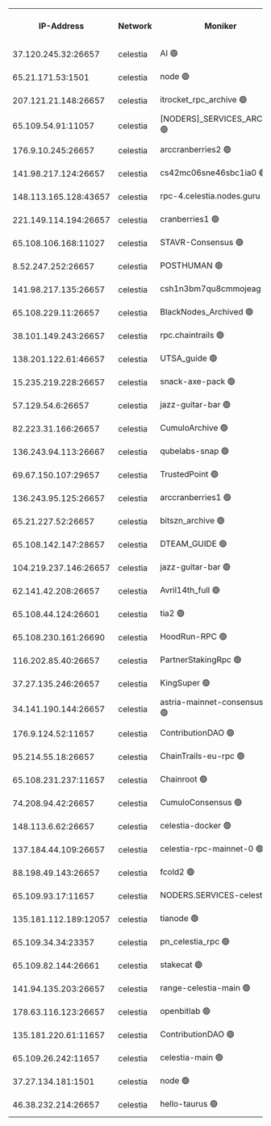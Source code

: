 


<table><tr><th>IP-Address</th><th>Network</th><th>Moniker</th><th>Latest Block Height</th><th>Earliest Block Height</th><th>Catching Up</th><th>Tx Index</th><th>Voting Power</th><th>Version</th><th>Scan Time</th></tr><tr><td>37.120.245.32:26657</td><td>celestia</td><td>AI 🟢</td><td>3394932</td><td>1</td><td>False</td><td>off</td><td>0</td><td>3.1.1</td><td>2025-01-06T00:37:59.159664757UTC</td></tr><tr><td>65.21.171.53:1501</td><td>celestia</td><td>node 🟢</td><td>3394932</td><td>1</td><td>False</td><td>on</td><td>0</td><td>3.2.0</td><td>2025-01-06T00:37:59.856166181UTC</td></tr><tr><td>207.121.21.148:26657</td><td>celestia</td><td>itrocket_rpc_archive 🟢</td><td>3394937</td><td>1</td><td>False</td><td>on</td><td>0</td><td>3.2.0</td><td>2025-01-06T00:38:26.632689490UTC</td></tr><tr><td>65.109.54.91:11057</td><td>celestia</td><td>[NODERS]_SERVICES_ARCHIVE 🟢</td><td>3393398</td><td>1</td><td>False</td><td>on</td><td>0</td><td>3.2.0</td><td>2025-01-06T00:38:58.050359968UTC</td></tr><tr><td>176.9.10.245:26657</td><td>celestia</td><td>arccranberries2 🟢</td><td>3394947</td><td>1</td><td>False</td><td>on</td><td>0</td><td>3.2.0</td><td>2025-01-06T00:39:21.246344123UTC</td></tr><tr><td>141.98.217.124:26657</td><td>celestia</td><td>cs42mc06sne46sbc1ia0 🟢</td><td>3394948</td><td>1</td><td>False</td><td>on</td><td>0</td><td>3.2.0</td><td>2025-01-06T00:39:24.137709329UTC</td></tr><tr><td>148.113.165.128:43657</td><td>celestia</td><td>rpc-4.celestia.nodes.guru 🟢</td><td>3394951</td><td>1</td><td>False</td><td>on</td><td>0</td><td>3.2.0</td><td>2025-01-06T00:39:43.429196790UTC</td></tr><tr><td>221.149.114.194:26657</td><td>celestia</td><td>cranberries1 🟢</td><td>3394953</td><td>1</td><td>False</td><td>on</td><td>0</td><td>3.2.0</td><td>2025-01-06T00:39:50.947898937UTC</td></tr><tr><td>65.108.106.168:11027</td><td>celestia</td><td>STAVR-Consensus 🟢</td><td>3394953</td><td>1</td><td>False</td><td>off</td><td>0</td><td>3.2.0</td><td>2025-01-06T00:39:53.426759025UTC</td></tr><tr><td>8.52.247.252:26657</td><td>celestia</td><td>POSTHUMAN 🟢</td><td>3394962</td><td>1</td><td>False</td><td>on</td><td>0</td><td>3.2.0</td><td>2025-01-06T00:40:40.641933523UTC</td></tr><tr><td>141.98.217.135:26657</td><td>celestia</td><td>csh1n3bm7qu8cmmojeag 🟢</td><td>3394962</td><td>1</td><td>False</td><td>on</td><td>0</td><td>3.2.0</td><td>2025-01-06T00:40:41.021728248UTC</td></tr><tr><td>65.108.229.11:26657</td><td>celestia</td><td>BlackNodes_Archived 🟢</td><td>3394963</td><td>1</td><td>False</td><td>on</td><td>0</td><td>3.1.1</td><td>2025-01-06T00:40:46.044464002UTC</td></tr><tr><td>38.101.149.243:26657</td><td>celestia</td><td>rpc.chaintrails 🟢</td><td>3394972</td><td>1</td><td>False</td><td>on</td><td>0</td><td>3.2.0</td><td>2025-01-06T00:41:33.989289374UTC</td></tr><tr><td>138.201.122.61:46657</td><td>celestia</td><td>UTSA_guide 🟢</td><td>3394976</td><td>1</td><td>False</td><td>on</td><td>0</td><td>3.2.0</td><td>2025-01-06T00:41:55.823327083UTC</td></tr><tr><td>15.235.219.228:26657</td><td>celestia</td><td>snack-axe-pack 🟢</td><td>3394976</td><td>1</td><td>False</td><td>off</td><td>0</td><td>3.1.1</td><td>2025-01-06T00:41:56.934983665UTC</td></tr><tr><td>57.129.54.6:26657</td><td>celestia</td><td>jazz-guitar-bar 🟢</td><td>3394978</td><td>1</td><td>False</td><td>off</td><td>0</td><td>3.1.1</td><td>2025-01-06T00:42:05.387300051UTC</td></tr><tr><td>82.223.31.166:26657</td><td>celestia</td><td>CumuloArchive 🟢</td><td>3394979</td><td>1</td><td>False</td><td>on</td><td>0</td><td>3.2.0</td><td>2025-01-06T00:42:11.958812577UTC</td></tr><tr><td>136.243.94.113:26667</td><td>celestia</td><td>qubelabs-snap 🟢</td><td>3394982</td><td>1</td><td>False</td><td>on</td><td>0</td><td>3.2.0</td><td>2025-01-06T00:42:26.955130866UTC</td></tr><tr><td>69.67.150.107:29657</td><td>celestia</td><td>TrustedPoint 🟢</td><td>3394984</td><td>1</td><td>False</td><td>on</td><td>0</td><td>3.2.0</td><td>2025-01-06T00:42:37.934182914UTC</td></tr><tr><td>136.243.95.125:26657</td><td>celestia</td><td>arccranberries1 🟢</td><td>3394992</td><td>1</td><td>False</td><td>on</td><td>0</td><td>3.2.0</td><td>2025-01-06T00:43:20.487603636UTC</td></tr><tr><td>65.21.227.52:26657</td><td>celestia</td><td>bitszn_archive 🟢</td><td>3394993</td><td>1</td><td>False</td><td>on</td><td>0</td><td>3.0.2</td><td>2025-01-06T00:43:25.328204786UTC</td></tr><tr><td>65.108.142.147:28657</td><td>celestia</td><td>DTEAM_GUIDE 🟢</td><td>3395000</td><td>1</td><td>False</td><td>on</td><td>0</td><td>3.2.0</td><td>2025-01-06T00:44:02.967165513UTC</td></tr><tr><td>104.219.237.146:26657</td><td>celestia</td><td>jazz-guitar-bar 🟢</td><td>3395002</td><td>1</td><td>False</td><td>off</td><td>0</td><td>3.1.1</td><td>2025-01-06T00:44:14.404067926UTC</td></tr><tr><td>62.141.42.208:26657</td><td>celestia</td><td>Avril14th_full 🟢</td><td>3395006</td><td>1</td><td>False</td><td>on</td><td>0</td><td>3.2.0</td><td>2025-01-06T00:44:33.446831853UTC</td></tr><tr><td>65.108.44.124:26601</td><td>celestia</td><td>tia2 🟢</td><td>2371494</td><td>339581</td><td>False</td><td>on</td><td>0</td><td>1.3.0</td><td>2025-01-06T00:38:08.428155675UTC</td></tr><tr><td>65.108.230.161:26690</td><td>celestia</td><td>HoodRun-RPC 🟢</td><td>2371494</td><td>1537165</td><td>False</td><td>off</td><td>0</td><td>1.9.0</td><td>2025-01-06T00:44:11.619010472UTC</td></tr><tr><td>116.202.85.40:26657</td><td>celestia</td><td>PartnerStakingRpc 🟢</td><td>2371494</td><td>1588231</td><td>False</td><td>on</td><td>0</td><td>1.9.0</td><td>2025-01-06T00:38:10.738722074UTC</td></tr><tr><td>37.27.135.246:26657</td><td>celestia</td><td>KingSuper 🟢</td><td>2371494</td><td>1814358</td><td>False</td><td>off</td><td>0</td><td>1.3.0</td><td>2025-01-06T00:39:04.590967605UTC</td></tr><tr><td>34.141.190.144:26657</td><td>celestia</td><td>astria-mainnet-consensus-1 🟢</td><td>3394971</td><td>2371501</td><td>False</td><td>on</td><td>0</td><td>3.2.0</td><td>2025-01-06T00:41:28.342484707UTC</td></tr><tr><td>176.9.124.52:11657</td><td>celestia</td><td>ContributionDAO 🟢</td><td>3394992</td><td>2419178</td><td>False</td><td>on</td><td>0</td><td>3.1.1</td><td>2025-01-06T00:43:22.829419991UTC</td></tr><tr><td>95.214.55.18:26657</td><td>celestia</td><td>ChainTrails-eu-rpc 🟢</td><td>3395006</td><td>2832001</td><td>False</td><td>on</td><td>0</td><td>3.2.0</td><td>2025-01-06T00:44:33.133243541UTC</td></tr><tr><td>65.108.231.237:11657</td><td>celestia</td><td>Chainroot 🟢</td><td>3394947</td><td>2868575</td><td>False</td><td>on</td><td>0</td><td>3.2.0</td><td>2025-01-06T00:39:21.668233833UTC</td></tr><tr><td>74.208.94.42:26657</td><td>celestia</td><td>CumuloConsensus 🟢</td><td>3394953</td><td>2913001</td><td>False</td><td>on</td><td>0</td><td>3.2.0</td><td>2025-01-06T00:39:54.211782852UTC</td></tr><tr><td>148.113.6.62:26657</td><td>celestia</td><td>celestia-docker 🟢</td><td>3394972</td><td>2935501</td><td>False</td><td>off</td><td>0</td><td>3.0.2</td><td>2025-01-06T00:41:36.828366870UTC</td></tr><tr><td>137.184.44.109:26657</td><td>celestia</td><td>celestia-rpc-mainnet-0 🟢</td><td>3394974</td><td>3052501</td><td>False</td><td>on</td><td>0</td><td>3.2.0</td><td>2025-01-06T00:41:42.765454807UTC</td></tr><tr><td>88.198.49.143:26657</td><td>celestia</td><td>fcold2 🟢</td><td>3394972</td><td>3174774</td><td>False</td><td>on</td><td>0</td><td>3.2.0</td><td>2025-01-06T00:41:32.934404629UTC</td></tr><tr><td>65.109.93.17:11657</td><td>celestia</td><td>NODERS.SERVICES-celestia 🟢</td><td>3394974</td><td>3188251</td><td>False</td><td>on</td><td>0</td><td>3.2.0</td><td>2025-01-06T00:41:43.197537167UTC</td></tr><tr><td>135.181.112.189:12057</td><td>celestia</td><td>tianode 🟢</td><td>3394969</td><td>3205606</td><td>False</td><td>off</td><td>0</td><td>3.2.0</td><td>2025-01-06T00:41:19.744756219UTC</td></tr><tr><td>65.109.34.34:23357</td><td>celestia</td><td>pn_celestia_rpc 🟢</td><td>3394969</td><td>3274008</td><td>False</td><td>on</td><td>0</td><td>3.2.0</td><td>2025-01-06T00:41:19.295163500UTC</td></tr><tr><td>65.109.82.144:26661</td><td>celestia</td><td>stakecat 🟢</td><td>3394973</td><td>3286501</td><td>False</td><td>on</td><td>0</td><td>3.0.2</td><td>2025-01-06T00:41:41.333452174UTC</td></tr><tr><td>141.94.135.203:26657</td><td>celestia</td><td>range-celestia-main 🟢</td><td>3394934</td><td>3306551</td><td>False</td><td>on</td><td>0</td><td>3.0.2</td><td>2025-01-06T00:38:13.088581871UTC</td></tr><tr><td>178.63.116.123:26657</td><td>celestia</td><td>openbitlab 🟢</td><td>3394935</td><td>3367130</td><td>False</td><td>on</td><td>0</td><td>3.1.1</td><td>2025-01-06T00:38:19.708593375UTC</td></tr><tr><td>135.181.220.61:11657</td><td>celestia</td><td>ContributionDAO 🟢</td><td>3394962</td><td>3379807</td><td>False</td><td>off</td><td>0</td><td>3.1.1</td><td>2025-01-06T00:40:43.513432187UTC</td></tr><tr><td>65.109.26.242:11657</td><td>celestia</td><td>celestia-main 🟢</td><td>3394979</td><td>3387817</td><td>False</td><td>on</td><td>0</td><td>3.2.0</td><td>2025-01-06T00:42:12.388122579UTC</td></tr><tr><td>37.27.134.181:1501</td><td>celestia</td><td>node 🟢</td><td>3394957</td><td>3388837</td><td>False</td><td>off</td><td>0</td><td>3.0.2</td><td>2025-01-06T00:40:13.248798446UTC</td></tr><tr><td>46.38.232.214:26657</td><td>celestia</td><td>hello-taurus 🟢</td><td>3394932</td><td>3393528</td><td>False</td><td>off</td><td>0</td><td>3.2.0</td><td>2025-01-06T00:37:59.439284845UTC</td></tr></table>